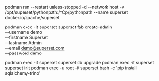 podman run --restart unless-stopped -d --network host -v /opt/superset/pythonpath:/^Cp/pythonpath --name superset docker.io/apache/superset

podman exec -it superset superset fab create-admin \
               --username demo \
               --firstname Superset \
               --lastname Admin \
               --email demo@superset.com \
               --password demo

podman  exec -it superset superset db upgrade
podman exec -it superset superset init
podman exec -u root -it superset  bash -c 'pip install  sqlalchemy-trino'

